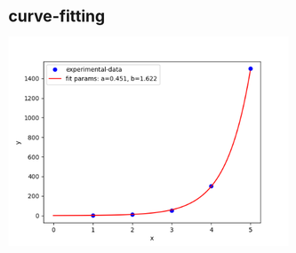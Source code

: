 # curve-fitting


![alt text](https://github.com/felixrodrigo19/curve-fitting/blob/main/output/Figure_1.png?raw=true)

